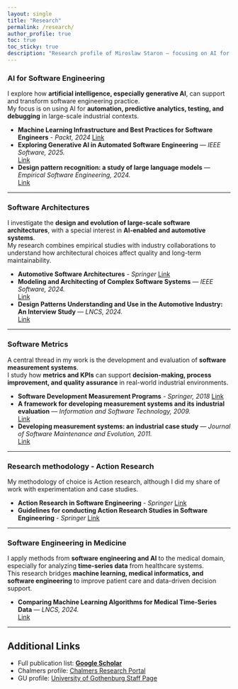 ```yaml
---
layout: single
title: "Research"
permalink: /research/
author_profile: true
toc: true
toc_sticky: true
description: "Research profile of Miroslaw Staron — focusing on AI for SE, software architectures, software metrics, and software engineering in medicine."
---
```


### AI for Software Engineering
I explore how **artificial intelligence, especially generative AI**, can support and transform software engineering practice.  
My focus is on using AI for **automation, predictive analytics, testing, and debugging** in large-scale industrial contexts.

- **Machine Learning Infrastructure and Best Practices for Software Engineers** - *Packt, 2024*
  [Link](https://www.amazon.co.uk/Learning-Infrastructure-Practices-Software-Engineers-ebook/dp/B0CQG9K99S/ref=sr_1_1?dib=eyJ2IjoiMSJ9.ts2EDhbeglww5MdM_t5Uyg._-3_cfMs2_w2eBbfFcAwoXTSdeALGlBJSPykWxZivkg&dib_tag=se&keywords=9781837636945&linkCode=qs&qid=1756713698&s=books&sr=1-1)
- **Exploring Generative AI in Automated Software Engineering** — *IEEE Software, 2025.*  
  [Link](https://ieeexplore.ieee.org/stamp/stamp.jsp?arnumber=10952968)  
- **Design pattern recognition: a study of large language models** — *Empirical Software Engineering, 2024.*  
  [Link](https://link.springer.com/article/10.1007/s10664-025-10625-1)

---

### Software Architectures
I investigate the **design and evolution of large-scale software architectures**, with a special interest in **AI-enabled and automotive systems**.  
My research combines empirical studies with industry collaborations to understand how architectural choices affect quality and long-term maintainability.

- **Automotive Software Architectures** - *Springer*
  [Link](https://link.springer.com/content/pdf/10.1007/978-3-030-65939-4.pdf)
- **Modeling and Architecting of Complex Software Systems** — *IEEE Software, 2024.*  
  [Link](https://ieeexplore.ieee.org/stamp/stamp.jsp?arnumber=10493160)  
- **Design Patterns Understanding and Use in the Automotive Industry: An Interview Study** — *LNCS, 2024.*  
  [Link](https://drive.google.com/file/d/181TvxXpL5KypZGj1YR7xcZo8pgSow15_/view)

---

### Software Metrics
A central thread in my work is the development and evaluation of **software measurement systems**.  
I study how **metrics and KPIs** can support **decision-making, process improvement, and quality assurance** in real-world industrial environments.

- **Software Development Measurement Programs** - *Springer, 2018*
  [Link](https://link.springer.com/content/pdf/10.1007/978-3-319-91836-5.pdf)
- **A framework for developing measurement systems and its industrial evaluation** — *Information and Software Technology, 2009.*  
  [Link](https://www.sciencedirect.com/science/article/pii/S0950584908001419?casa_token=sAQX3dARjjQAAAAA:-ptBCPds-ekaSefiJySILnfgCPraOhbHie-vog30urYfaEWe9iqTnvSBwrG_fDU__cYYsLzxLA)  
- **Developing measurement systems: an industrial case study** — *Journal of Software Maintenance and Evolution, 2011.*  
  [Link](https://onlinelibrary.wiley.com/doi/pdf/10.1002/smr.470)

---
### Research methodology - Action Research
My methodology of choice is Action research, although I did my share of work with experimentation and case studies. 
- **Action Research in Software Engineering** - *Springer*
  [Link](https://link.springer.com/content/pdf/10.1007/978-3-030-32610-4.pdf)
- **Guidelines for conducting Action Research Studies in Software Engineering** - *Springer*
  [Link](https://www.e-informatyka.pl/index.php/einformatica/volumes/volume-2025/issue-1/article-5/)
---

### Software Engineering in Medicine
I apply methods from **software engineering and AI** to the medical domain, especially for analyzing **time-series data** from healthcare systems.  
This research bridges **machine learning, medical informatics, and software engineering** to improve patient care and data-driven decision support.

- **Comparing Machine Learning Algorithms for Medical Time-Series Data** — *LNCS, 2024.*  
  [Link](https://link.springer.com/chapter/10.1007/978-3-031-49266-2_14)  

---

## Additional Links
- Full publication list: **[Google Scholar](https://scholar.google.com/citations?user=oMZ1ucgAAAAJ)**  
- Chalmers profile: [Chalmers Research Portal](https://research.chalmers.se/person/miroslaw)  
- GU profile: [University of Gothenburg Staff Page](https://www.gu.se/en/about/find-staff/miroslawstaron)  
